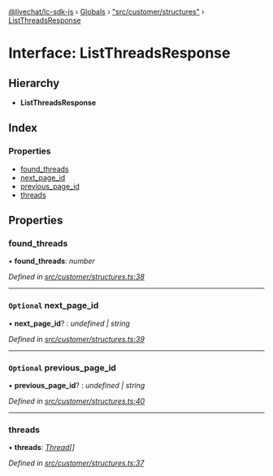 [@livechat/lc-sdk-js](../README.md) › [Globals](../globals.md) › ["src/customer/structures"](../modules/_src_customer_structures_.md) › [ListThreadsResponse](_src_customer_structures_.listthreadsresponse.md)

# Interface: ListThreadsResponse

## Hierarchy

* **ListThreadsResponse**

## Index

### Properties

* [found_threads](_src_customer_structures_.listthreadsresponse.md#found_threads)
* [next_page_id](_src_customer_structures_.listthreadsresponse.md#optional-next_page_id)
* [previous_page_id](_src_customer_structures_.listthreadsresponse.md#optional-previous_page_id)
* [threads](_src_customer_structures_.listthreadsresponse.md#threads)

## Properties

###  found_threads

• **found_threads**: *number*

*Defined in [src/customer/structures.ts:38](https://github.com/livechat/lc-sdk-js/blob/9364105/src/customer/structures.ts#L38)*

___

### `Optional` next_page_id

• **next_page_id**? : *undefined | string*

*Defined in [src/customer/structures.ts:39](https://github.com/livechat/lc-sdk-js/blob/9364105/src/customer/structures.ts#L39)*

___

### `Optional` previous_page_id

• **previous_page_id**? : *undefined | string*

*Defined in [src/customer/structures.ts:40](https://github.com/livechat/lc-sdk-js/blob/9364105/src/customer/structures.ts#L40)*

___

###  threads

• **threads**: *[Thread](_src_objects_index_.thread.md)[]*

*Defined in [src/customer/structures.ts:37](https://github.com/livechat/lc-sdk-js/blob/9364105/src/customer/structures.ts#L37)*
